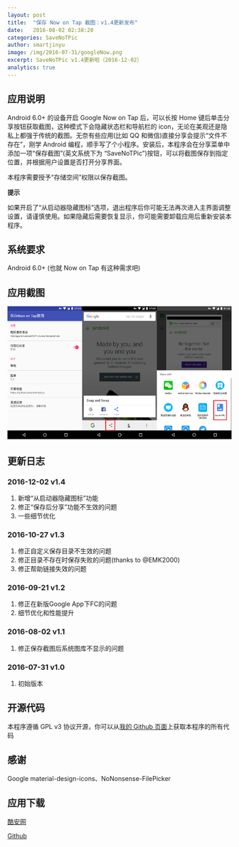 ```yaml
---
layout: post
title:  "保存 Now on Tap 截图：v1.4更新发布"
date:   2016-08-02 02:38:20
categories: SaveNoTPic
author: smartjinyu
image: /img/2016-07-31/googleNow.png
excerpt: SaveNoTPic v1.4更新啦（2016-12-02）
analytics: true
---
```

## 应用说明
Android 6.0+ 的设备开启 Google Now on Tap 后，可以长按 Home 键后单击分享按钮获取截图，这种模式下会隐藏状态栏和导航栏的 icon，无论在美观还是隐私上都强于传统的截图。无奈有些应用(比如 QQ 和微信)直接分享会提示“文件不存在”，刚学 Android 编程，顺手写了个小程序。安装后，本程序会在分享菜单中添加一项“保存截图”(英文系统下为 “SaveNoTPic”)按钮，可以将截图保存到指定位置，并根据用户设置是否打开分享界面。

本程序需要授予“存储空间”权限以保存截图。

**提示**

如果开启了“从启动器隐藏图标”选项，退出程序后你可能无法再次进入主界面调整设置，请谨慎使用。如果隐藏后需要恢复显示，你可能需要卸载应用后重新安装本程序。

## 系统要求
Android 6.0+ (也就 Now on Tap 有这种需求吧)

## 应用截图
![Screenshot](\img\2016-07-31\SaveNoTPic.png)

## 更新日志

### 2016-12-02 v1.4
1. 新增“从启动器隐藏图标”功能
2. 修正“保存后分享”功能不生效的问题
3. 一些细节优化

### 2016-10-27 v1.3
1. 修正自定义保存目录不生效的问题
2. 修正目录不存在时保存失败的问题(thanks to @EMK2000)
3. 修正帮助链接失效的问题

### 2016-09-21 v1.2
1. 修正在新版Google App下FC的问题
2. 细节优化和性能提升

### 2016-08-02 v1.1
1. 修正保存截图后系统图库不显示的问题

### 2016-07-31 v1.0
1. 初始版本

## 开源代码
本程序遵循 GPL v3 协议开源，你可以从[我的 Github 页面]上获取本程序的所有代码


## 感谢
Google material-design-icons、NoNonsense-FilePicker


## 应用下载
[酷安网]

[Github]

[我的 Github 页面]:https://github.com/smartjinyu/SaveNoTPic
[Github]:https://github.com/smartjinyu/SaveNoTPic/releases/download/v1.3/com.smartjinyu.SaveNoTPic_1.4.apk
[酷安网]:http://www.coolapk.com/apk/com.smartjinyu.savenotpicsss